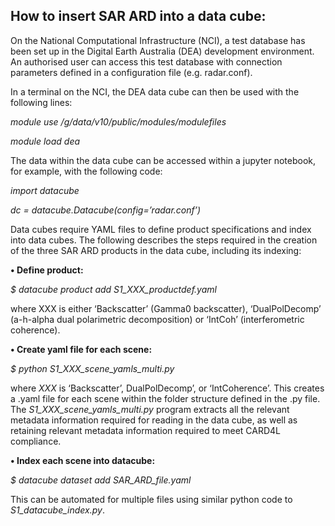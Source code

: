 ## How to insert SAR ARD into a data cube:

On the National Computational Infrastructure (NCI), a test database has been set up in the Digital Earth Australia (DEA) development environment. 
An authorised user can access this test database with connection parameters defined in a configuration file (e.g. radar.conf).

In a terminal on the NCI, the DEA data cube can then be used with the following lines:

*module use /g/data/v10/public/modules/modulefiles*

*module load dea*

The data within the data cube can be accessed within a jupyter notebook, for example, with the following code:

*import datacube*

*dc = datacube.Datacube(config=’radar.conf’)*

Data cubes require YAML files to define product specifications and index into data cubes. 
The following describes the steps required in the creation of the three SAR ARD products in the data cube, including its indexing:

**•	Define product:**

*$ datacube product add S1_XXX_productdef.yaml*

where XXX is either ‘Backscatter’ (Gamma0 backscatter), ‘DualPolDecomp’ (a-h-alpha dual polarimetric decomposition) 
or ‘IntCoh’ (interferometric coherence). 

**•	Create yaml file for each scene:**

*$ python S1_XXX_scene_yamls_multi.py*

where *XXX* is ‘Backscatter’, DualPolDecomp’, or ‘IntCoherence’. 
This creates a .yaml file for each scene within the folder structure defined in the .py file. 
The *S1_XXX_scene_yamls_multi.py* program extracts all the relevant metadata information required for reading in the data cube, 
as well as retaining relevant metadata information required to meet CARD4L compliance.

**•	Index each scene into datacube:**

*$ datacube dataset add SAR_ARD_file.yaml*

This can be automated for multiple files using similar python code to *S1_datacube_index.py*.
